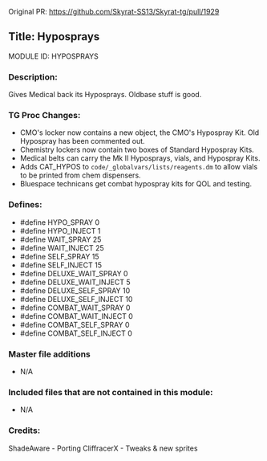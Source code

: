 Original PR: https://github.com/Skyrat-SS13/Skyrat-tg/pull/1929

## Title: Hyposprays

MODULE ID: HYPOSPRAYS

### Description:

Gives Medical back its Hyposprays. Oldbase stuff is good.

### TG Proc Changes:

- CMO's locker now contains a new object, the CMO's Hypospray Kit. Old Hypospray has been commented out.
- Chemistry lockers now contain two boxes of Standard Hypospray Kits.
- Medical belts can carry the Mk II Hyposprays, vials, and Hypospray Kits.
- Adds CAT_HYPOS to `code/_globalvars/lists/reagents.dm` to allow vials to be printed from chem dispensers.
- Bluespace technicans get combat hypospray kits for QOL and testing.

### Defines:

- #define HYPO_SPRAY 0
- #define HYPO_INJECT 1
- #define WAIT_SPRAY 25
- #define WAIT_INJECT 25
- #define SELF_SPRAY 15
- #define SELF_INJECT 15
- #define DELUXE_WAIT_SPRAY 0
- #define DELUXE_WAIT_INJECT 5
- #define DELUXE_SELF_SPRAY 10
- #define DELUXE_SELF_INJECT 10
- #define COMBAT_WAIT_SPRAY 0
- #define COMBAT_WAIT_INJECT 0
- #define COMBAT_SELF_SPRAY 0
- #define COMBAT_SELF_INJECT 0

### Master file additions

- N/A

### Included files that are not contained in this module:

- N/A

### Credits:

ShadeAware - Porting
CliffracerX - Tweaks & new sprites
